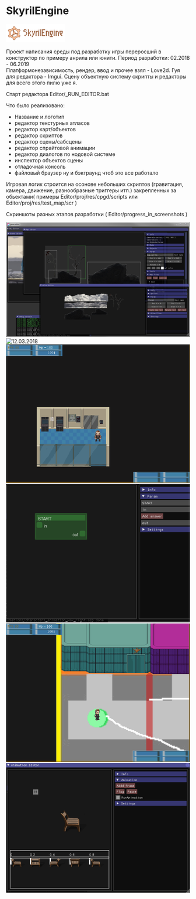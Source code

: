 # SkyrilEngine
![logo](https://raw.githubusercontent.com/norayn/SkyrilEngine/main/progress_in_screenshots/logo.PNG)

Проект написания среды под разработку игры переросший в конструктор по примеру анрила или юнити.
Период разработки: 02.2018 - 06.2019  
Платформонезависимость, рендер, ввод и прочее взял - Love2d.
Гуя для редактора - Imgui.
Сцену объектную систему скрипты и редакторы для всего этого пилю уже я. 

Старт редактора Editor/_RUN_EDITOR.bat 

Что было реализовано:
*  Название и логотип
*  редактор текстурных атласов
*  редактор карт/объектов
*  редактор скриптов
*  редактор сцены/сабсцены
*  редактор спрайтовой анимации
*  редактор диалогов по нодовой системе
*  инспектор объектов сцены
*  отладочная консоль
*  файловый браузер
ну и бэкграунд чтоб это все работало

Игровая логик строится на осонове небольших скриптов (гравитация, камера, движение, разнообразные триггеры итп.) закрепленных за обьектами( примеры Editor/proj/res/cpgd/scripts или Editor/proj/res/test_map/scr )


Скриншоты разных этапов разработки ( Editor/progress_in_screenshots )  

![24.04.2018_2](https://raw.githubusercontent.com/norayn/SkyrilEngine/main/progress_in_screenshots/24.04.2018_2.PNG)
![12.03.2018](https://raw.githubusercontent.com/norayn/SkyrilEngine/main/progress_in_screenshots/12.03.2018.gif)
![24.03.2019](https://raw.githubusercontent.com/norayn/SkyrilEngine/main/progress_in_screenshots/24.03.2019.gif)
![16.06.2019](https://raw.githubusercontent.com/norayn/SkyrilEngine/main/progress_in_screenshots/16.06.2019.gif)
![14.05.2019](https://raw.githubusercontent.com/norayn/SkyrilEngine/main/progress_in_screenshots/14.05.2019.gif)
![19.11.2018](https://raw.githubusercontent.com/norayn/SkyrilEngine/main/progress_in_screenshots/19.11.2018.gif)
